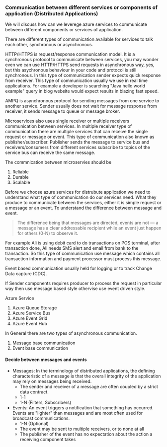 ### Communication between different services or components of application (Distributed Applications)

We will discuss how can we leverege azure services to communicate between different components or services of application.

There are different types of communication available for services to talk each other, synchronous or asynchronous. 

HTTP/HTTPS is request/response communication model. It is a synchronous protocol to communicate between services, you may wonder even we can use HTTP/HTTPS send requests 
in asynchronous way, yes, but this asychronous behaviour in your code and protocol is still synchronous. In this type of communication sender expects quick response from receiver. 
This type of communication usually we use in real time applications. For example a developer is searching "Java hello world example" query in blog website would expect results 
in blazing fast speed.

AMPQ is asynchronous protocol for sending messages from one service to another service. Sender usually does not wait for message response from receiver, it sends message to 
queue or message broker.

Microservices also uses single receiver or multiple receivers communication between services. In multiple receiver type of communication there are multiple services that can 
receive the single request or message or event. This type of communication also known as publisher/subscriber. Publisher sends the message to service bus and receivers/consumers
from different services subscribe to topics of the service bus can receive the same message.

The commnication between microservies should be
1) Reliable
2) Durable
3) Scalable

Before we choose azure services for distrubute application we need to understand what type of communication do our services need. What they produce to communicate between the
services, either it is simple request or a message or an event. To understand the difference between message and event. 
> The difference being that messages are directed, events are not — a message has a clear addressable recipient while an event just happen for others (0-N) to observe it.

For example Ali is using debit card to do transactions on POS terminal, after transaction done, Ali needs SMS alert and email from bank to the transaction. So this type
of communication use message which contains all transaction information and payment processor must process this message.

Event based communication usually held for logging or to track Change Data capture (CDC). 

If Sender components requires producer to process the request in particular way then use message based style othervise use event driven style.

Azure Service
1) Azure Queue Storage
2) Azure Service Bus
3) Azure Event Grid
4) Azure Event Hub

In General there are two types of asynchronous communication.

1. Message base communication
2. Event base communication

#### Decide between messages and events

- Messages: In the terminology of distributed applications, the defining characteristic of a message is that the overall integrity of the application may rely on messages being received. 
  - The sender and receiver of a message are often coupled by a strict data contract.
  - 1-1
  - 1-N (Filters, Subscribers)
- Events: An event triggers a notification that something has occurred. Events are "lighter" than messages and are most often used for broadcast communications.
  - 1-N (Optional)
  - The event may be sent to multiple receivers, or to none at all
  - The publisher of the event has no expectation about the action a receiving component takes
